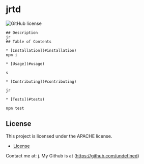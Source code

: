 # jrtd
    
![GitHub license](https://img.shields.io/badge/license-APACHE-blue.svg)

    
    ## Description
    jr
    ## Table of Contents 

    * [Installation](#installation)
    npm i
    
    * [Usage](#usage)

    s

    * [Contributing](#contributing)

    jr

    * [Tests](#tests)
    
    npm test
 
  ## License
This project is licensed under the APACHE license.

  * [License](#license)

  
Contact me at: j.
My Github is at (https://github.com/undefined)